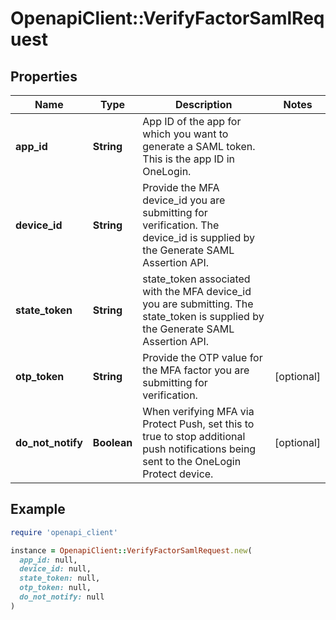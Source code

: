 # OpenapiClient::VerifyFactorSamlRequest

## Properties

| Name | Type | Description | Notes |
| ---- | ---- | ----------- | ----- |
| **app_id** | **String** | App ID of the app for which you want to generate a SAML token. This is the app ID in OneLogin. |  |
| **device_id** | **String** | Provide the MFA device_id you are submitting for verification. The device_id is supplied by the Generate SAML Assertion API. |  |
| **state_token** | **String** | state_token associated with the MFA device_id you are submitting. The state_token is supplied by the Generate SAML Assertion API. |  |
| **otp_token** | **String** | Provide the OTP value for the MFA factor you are submitting for verification. | [optional] |
| **do_not_notify** | **Boolean** | When verifying MFA via Protect Push, set this to true to stop additional push notifications being sent to the OneLogin Protect device. | [optional] |

## Example

```ruby
require 'openapi_client'

instance = OpenapiClient::VerifyFactorSamlRequest.new(
  app_id: null,
  device_id: null,
  state_token: null,
  otp_token: null,
  do_not_notify: null
)
```

